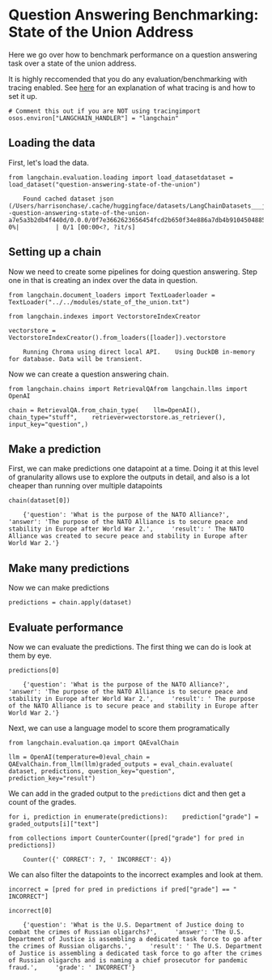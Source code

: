 Question Answering Benchmarking: State of the Union Address
===========================================================

Here we go over how to benchmark performance on a question answering task over a state of the union address.

It is highly reccomended that you do any evaluation/benchmarking with tracing enabled. See [here](https://langchain.readthedocs.io/en/latest/tracing.html) for an explanation of what tracing is and how to set it up.

    # Comment this out if you are NOT using tracingimport osos.environ["LANGCHAIN_HANDLER"] = "langchain"

Loading the data[​](#loading-the-data "Direct link to Loading the data")
------------------------------------------------------------------------

First, let's load the data.

    from langchain.evaluation.loading import load_datasetdataset = load_dataset("question-answering-state-of-the-union")

        Found cached dataset json (/Users/harrisonchase/.cache/huggingface/datasets/LangChainDatasets___json/LangChainDatasets--question-answering-state-of-the-union-a7e5a3b2db4f440d/0.0.0/0f7e3662623656454fcd2b650f34e886a7db4b9104504885bd462096cc7a9f51)      0%|          | 0/1 [00:00<?, ?it/s]

Setting up a chain[​](#setting-up-a-chain "Direct link to Setting up a chain")
------------------------------------------------------------------------------

Now we need to create some pipelines for doing question answering. Step one in that is creating an index over the data in question.

    from langchain.document_loaders import TextLoaderloader = TextLoader("../../modules/state_of_the_union.txt")

    from langchain.indexes import VectorstoreIndexCreator

    vectorstore = VectorstoreIndexCreator().from_loaders([loader]).vectorstore

        Running Chroma using direct local API.    Using DuckDB in-memory for database. Data will be transient.

Now we can create a question answering chain.

    from langchain.chains import RetrievalQAfrom langchain.llms import OpenAI

    chain = RetrievalQA.from_chain_type(    llm=OpenAI(),    chain_type="stuff",    retriever=vectorstore.as_retriever(),    input_key="question",)

Make a prediction[​](#make-a-prediction "Direct link to Make a prediction")
---------------------------------------------------------------------------

First, we can make predictions one datapoint at a time. Doing it at this level of granularity allows use to explore the outputs in detail, and also is a lot cheaper than running over multiple datapoints

    chain(dataset[0])

        {'question': 'What is the purpose of the NATO Alliance?',     'answer': 'The purpose of the NATO Alliance is to secure peace and stability in Europe after World War 2.',     'result': ' The NATO Alliance was created to secure peace and stability in Europe after World War 2.'}

Make many predictions[​](#make-many-predictions "Direct link to Make many predictions")
---------------------------------------------------------------------------------------

Now we can make predictions

    predictions = chain.apply(dataset)

Evaluate performance[​](#evaluate-performance "Direct link to Evaluate performance")
------------------------------------------------------------------------------------

Now we can evaluate the predictions. The first thing we can do is look at them by eye.

    predictions[0]

        {'question': 'What is the purpose of the NATO Alliance?',     'answer': 'The purpose of the NATO Alliance is to secure peace and stability in Europe after World War 2.',     'result': ' The purpose of the NATO Alliance is to secure peace and stability in Europe after World War 2.'}

Next, we can use a language model to score them programatically

    from langchain.evaluation.qa import QAEvalChain

    llm = OpenAI(temperature=0)eval_chain = QAEvalChain.from_llm(llm)graded_outputs = eval_chain.evaluate(    dataset, predictions, question_key="question", prediction_key="result")

We can add in the graded output to the `predictions` dict and then get a count of the grades.

    for i, prediction in enumerate(predictions):    prediction["grade"] = graded_outputs[i]["text"]

    from collections import CounterCounter([pred["grade"] for pred in predictions])

        Counter({' CORRECT': 7, ' INCORRECT': 4})

We can also filter the datapoints to the incorrect examples and look at them.

    incorrect = [pred for pred in predictions if pred["grade"] == " INCORRECT"]

    incorrect[0]

        {'question': 'What is the U.S. Department of Justice doing to combat the crimes of Russian oligarchs?',     'answer': 'The U.S. Department of Justice is assembling a dedicated task force to go after the crimes of Russian oligarchs.',     'result': ' The U.S. Department of Justice is assembling a dedicated task force to go after the crimes of Russian oligarchs and is naming a chief prosecutor for pandemic fraud.',     'grade': ' INCORRECT'}